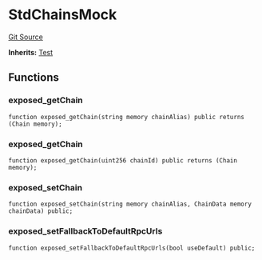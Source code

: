 # StdChainsMock
[Git Source](https://github.com/dustinstacy/boncurs/blob/6c025f69156de715812d7a6a70f223cf6541ed15/lib/forge-std/test/StdChains.t.sol)

**Inherits:**
[Test](/lib/forge-std/src/Test.sol/abstract.Test.md)


## Functions
### exposed_getChain


```solidity
function exposed_getChain(string memory chainAlias) public returns (Chain memory);
```

### exposed_getChain


```solidity
function exposed_getChain(uint256 chainId) public returns (Chain memory);
```

### exposed_setChain


```solidity
function exposed_setChain(string memory chainAlias, ChainData memory chainData) public;
```

### exposed_setFallbackToDefaultRpcUrls


```solidity
function exposed_setFallbackToDefaultRpcUrls(bool useDefault) public;
```

